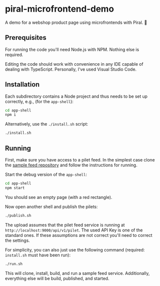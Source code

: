 # piral-microfrontend-demo

A demo for a webshop product page using microfrontends with Piral. :rocket:

## Prerequisites

For running the code you'll need Node.js with NPM. Nothing else is required.

Editing the code should work with convenience in any IDE capable of dealing with TypeScript. Personally, I've used Visual Studio Code.

## Installation

Each subdirectory contains a Node project and thus needs to be set up correctly, e.g., (for the `app-shell`):

```sh
cd app-shell
npm i
```

Alternatively, use the `./install.sh` script:

```sh
./install.sh
```

## Running

First, make sure you have access to a pilet feed. In the simplest case clone the [sample feed repository](https://github.com/smapiot/sample-pilet-service) and follow the instructions for running.

Start the debug version of the `app-shell`:

```sh
cd app-shell
npm start
```

You should see an empty page (with a red rectangle).

Now open another shell and publish the pilets:

```sh
./publish.sh
```

The upload assumes that the pilet feed service is running at `http://localhost:9000/api/v1/pilet`. The used API Key is one of the standard ones. If these assumptions are not correct you'll need to correct the settings.

For simplicity, you can also just use the following command (required: `install.sh` must have been run):

```sh
./run.sh
```

This will clone, install, build, and run a sample feed service. Additionally, everything else will be build, published, and started.
